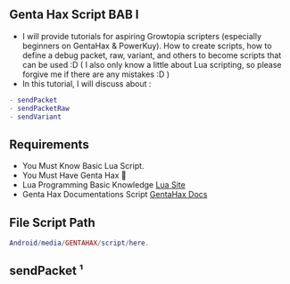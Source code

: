 ## Genta Hax Script BAB I
- I will provide tutorials for aspiring Growtopia scripters (especially beginners on GentaHax & PowerKuy). How to create scripts, how to define a debug packet, raw, variant, and others to become scripts that can be used :D ( I also only know a little about Lua scripting, so please forgive me if there are any mistakes :D )
- In this tutorial, I will discuss about :
```lua
- sendPacket
- sendPacketRaw
- sendVariant
```

## Requirements
- You Must Know Basic Lua Script. 
- You Must Have Genta Hax 🗿
- Lua Programming Basic Knowledge [Lua Site](https://lua.org)
- Genta Hax Documentations Script [GentaHax Docs](https://github.com/GENTA7740/GENTA-HAX-DOCS/blob/main/README.md?plain=1)

## File Script Path
```lua
Android/media/GENTAHAX/script/here.
```
## sendPacket ¹
